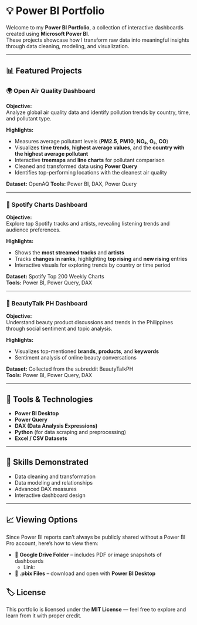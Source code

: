 # 💡 Power BI Portfolio

Welcome to my **Power BI Portfolio**, a collection of interactive dashboards created using **Microsoft Power BI**.  
These projects showcase how I transform raw data into meaningful insights through data cleaning, modeling, and visualization.

---

## 📊 Featured Projects

### 🌍 Open Air Quality Dashboard
**Objective:**  
Analyze global air quality data and identify pollution trends by country, time, and pollutant type.

**Highlights:**
- Measures average pollutant levels (**PM2.5**, **PM10**, **NO₂**, **O₃**, **CO**)
- Visualizes **time trends**, **highest average values**, and the **country with the highest average pollutant**
- Interactive **treemaps** and **line charts** for pollutant comparison
- Cleaned and transformed data using **Power Query** 
- Identifies top-performing locations with the cleanest air quality

**Dataset:** OpenAQ 
**Tools:** Power BI, DAX, Power Query  

---

### 🎵 Spotify Charts Dashboard
**Objective:**  
Explore top Spotify tracks and artists, revealing listening trends and audience preferences.

**Highlights:**
- Shows the **most streamed tracks** and **artists**
- Tracks **changes in ranks**, highlighting **top rising** and **new rising** entries
- Interactive visuals for exploring trends by country or time period  

**Dataset:** Spotify Top 200 Weekly Charts  
**Tools:** Power BI, Power Query, DAX  

---

### 💄 BeautyTalk PH Dashboard
**Objective:**  
Understand beauty product discussions and trends in the Philippines through social sentiment and topic analysis.

**Highlights:**
- Visualizes top-mentioned **brands**, **products**, and **keywords**
- Sentiment analysis of online beauty conversations

**Dataset:** Collected from the subreddit BeautyTalkPH  
**Tools:** Power BI, Power Query, DAX

---

## 🧰 Tools & Technologies
- **Power BI Desktop**  
- **Power Query**  
- **DAX (Data Analysis Expressions)**  
- **Python** (for data scraping and preprocessing)  
- **Excel / CSV Datasets**

---

## 🧠 Skills Demonstrated
- Data cleaning and transformation  
- Data modeling and relationships  
- Advanced DAX measures  
- Interactive dashboard design   

---

## 📈 Viewing Options
Since Power BI reports can’t always be publicly shared without a Power BI Pro account, here’s how to view them:

- 📁 **Google Drive Folder** – includes PDF or image snapshots of dashboards  
   - Link: 
- 🧩 **.pbix Files** – download and open with **Power BI Desktop**


## 🏷️ License
This portfolio is licensed under the **MIT License** — feel free to explore and learn from it with proper credit.
